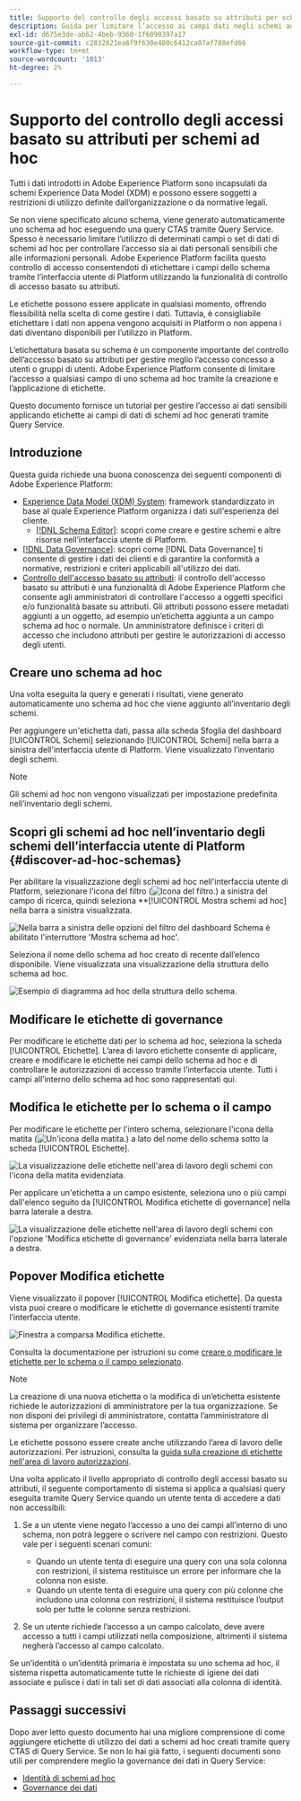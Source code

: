 ```yaml
---
title: Supporto del controllo degli accessi basato su attributi per schemi ad hoc
description: Guida per limitare l’accesso ai campi dati negli schemi ad hoc generati tramite Adobe Experience Platform Query Service.
exl-id: d675e3de-ab62-4beb-9360-1f6090397a17
source-git-commit: c2832821ea6f9f630e480c6412ca07af788efd66
workflow-type: tm+mt
source-wordcount: '1013'
ht-degree: 2%

---
```


# Supporto del controllo degli accessi basato su attributi per schemi ad hoc

Tutti i dati introdotti in Adobe Experience Platform sono incapsulati da schemi Experience Data Model (XDM) e possono essere soggetti a restrizioni di utilizzo definite dall’organizzazione o da normative legali.

Se non viene specificato alcuno schema, viene generato automaticamente uno schema ad hoc eseguendo una query CTAS tramite Query Service. Spesso è necessario limitare l’utilizzo di determinati campi o set di dati di schemi ad hoc per controllare l’accesso sia ai dati personali sensibili che alle informazioni personali. Adobe Experience Platform facilita questo controllo di accesso consentendoti di etichettare i campi dello schema tramite l’interfaccia utente di Platform utilizzando la funzionalità di controllo di accesso basato su attributi.

Le etichette possono essere applicate in qualsiasi momento, offrendo flessibilità nella scelta di come gestire i dati. Tuttavia, è consigliabile etichettare i dati non appena vengono acquisiti in Platform o non appena i dati diventano disponibili per l’utilizzo in Platform.

L’etichettatura basata su schema è un componente importante del controllo dell’accesso basato su attributi per gestire meglio l’accesso concesso a utenti o gruppi di utenti. Adobe Experience Platform consente di limitare l’accesso a qualsiasi campo di uno schema ad hoc tramite la creazione e l’applicazione di etichette.

Questo documento fornisce un tutorial per gestire l’accesso ai dati sensibili applicando etichette ai campi di dati di schemi ad hoc generati tramite Query Service.

## Introduzione

Questa guida richiede una buona conoscenza dei seguenti componenti di Adobe Experience Platform:

* [Experience Data Model (XDM) System](../../xdm/home.md): framework standardizzato in base al quale Experience Platform organizza i dati sull&#39;esperienza del cliente.
   * [[!DNL Schema Editor]](../../xdm/ui/overview.md): scopri come creare e gestire schemi e altre risorse nell’interfaccia utente di Platform.
* [[!DNL Data Governance]](../../data-governance/home.md): scopri come [!DNL Data Governance] ti consente di gestire i dati dei clienti e di garantire la conformità a normative, restrizioni e criteri applicabili all&#39;utilizzo dei dati.
* [Controllo dell&#39;accesso basato su attributi](../../access-control/abac/overview.md): il controllo dell&#39;accesso basato su attributi è una funzionalità di Adobe Experience Platform che consente agli amministratori di controllare l&#39;accesso a oggetti specifici e/o funzionalità basate su attributi. Gli attributi possono essere metadati aggiunti a un oggetto, ad esempio un’etichetta aggiunta a un campo schema ad hoc o normale. Un amministratore definisce i criteri di accesso che includono attributi per gestire le autorizzazioni di accesso degli utenti.

## Creare uno schema ad hoc

Una volta eseguita la query e generati i risultati, viene generato automaticamente uno schema ad hoc che viene aggiunto all’inventario degli schemi.

Per aggiungere un&#39;etichetta dati, passa alla scheda Sfoglia del dashboard [!UICONTROL Schemi] selezionando [!UICONTROL Schemi] nella barra a sinistra dell&#39;interfaccia utente di Platform. Viene visualizzato l’inventario degli schemi.

>[!NOTE]
>
>Gli schemi ad hoc non vengono visualizzati per impostazione predefinita nell’inventario degli schemi.

## Scopri gli schemi ad hoc nell’inventario degli schemi dell’interfaccia utente di Platform {#discover-ad-hoc-schemas}

Per abilitare la visualizzazione degli schemi ad hoc nell&#39;interfaccia utente di Platform, selezionare l&#39;icona del filtro (![Icona del filtro.](/help/images/icons/filter.png)) a sinistra del campo di ricerca, quindi seleziona **[!UICONTROL Mostra schemi ad hoc] nella barra a sinistra visualizzata.

![Nella barra a sinistra delle opzioni del filtro del dashboard Schema è abilitato l&#39;interruttore &#39;Mostra schema ad hoc&#39;.](../images/data-governance/adhoc-schema-toggle.png)

Seleziona il nome dello schema ad hoc creato di recente dall’elenco disponibile. Viene visualizzata una visualizzazione della struttura dello schema ad hoc.

![Esempio di diagramma ad hoc della struttura dello schema.](../images/data-governance/adhoc-schema-structure-diagram.png)

## Modificare le etichette di governance

Per modificare le etichette dati per lo schema ad hoc, seleziona la scheda [!UICONTROL Etichette]. L’area di lavoro etichette consente di applicare, creare e modificare le etichette nei campi dello schema ad hoc e di controllare le autorizzazioni di accesso tramite l’interfaccia utente. Tutti i campi all’interno dello schema ad hoc sono rappresentati qui.

## Modifica le etichette per lo schema o il campo

Per modificare le etichette per l&#39;intero schema, selezionare l&#39;icona della matita (![Un&#39;icona della matita.](/help/images/icons/edit.png)) a lato del nome dello schema sotto la scheda [!UICONTROL Etichette].

![La visualizzazione delle etichette nell&#39;area di lavoro degli schemi con l&#39;icona della matita evidenziata.](../images/data-governance/edit-entire-schema-labels.png)

Per applicare un&#39;etichetta a un campo esistente, seleziona uno o più campi dall&#39;elenco seguito da [!UICONTROL Modifica etichette di governance] nella barra laterale a destra.

![La visualizzazione delle etichette nell&#39;area di lavoro degli schemi con l&#39;opzione &#39;Modifica etichette di governance&#39; evidenziata nella barra laterale a destra.](../images/data-governance/edit-governance-labels.png)

## Popover Modifica etichette

Viene visualizzato il popover [!UICONTROL Modifica etichette]. Da questa vista puoi creare o modificare le etichette di governance esistenti tramite l’interfaccia utente.

![Finestra a comparsa Modifica etichette.](../images/data-governance/edit-labels-popover.png)

Consulta la documentazione per istruzioni su come [creare o modificare le etichette per lo schema o il campo selezionato](../../xdm/tutorials/labels.md#edit-the-labels-for-the-schema-or-field).

>[!NOTE]
>
>La creazione di una nuova etichetta o la modifica di un’etichetta esistente richiede le autorizzazioni di amministratore per la tua organizzazione. Se non disponi dei privilegi di amministratore, contatta l’amministratore di sistema per organizzare l’accesso.

Le etichette possono essere create anche utilizzando l’area di lavoro delle autorizzazioni. Per istruzioni, consulta la [guida sulla creazione di etichette nell&#39;area di lavoro autorizzazioni](../../access-control/abac/ui/labels.md).

Una volta applicato il livello appropriato di controllo degli accessi basato su attributi, il seguente comportamento di sistema si applica a qualsiasi query eseguita tramite Query Service quando un utente tenta di accedere a dati non accessibili:

1. Se a un utente viene negato l’accesso a uno dei campi all’interno di uno schema, non potrà leggere o scrivere nel campo con restrizioni. Questo vale per i seguenti scenari comuni:

   * Quando un utente tenta di eseguire una query con una sola colonna con restrizioni, il sistema restituisce un errore per informare che la colonna non esiste.
   * Quando un utente tenta di eseguire una query con più colonne che includono una colonna con restrizioni, il sistema restituisce l’output solo per tutte le colonne senza restrizioni.

1. Se un utente richiede l’accesso a un campo calcolato, deve avere accesso a tutti i campi utilizzati nella composizione, altrimenti il sistema negherà l’accesso al campo calcolato.

Se un’identità o un’identità primaria è impostata su uno schema ad hoc, il sistema rispetta automaticamente tutte le richieste di igiene dei dati associate e pulisce i dati in tali set di dati associati alla colonna di identità.

## Passaggi successivi

Dopo aver letto questo documento hai una migliore comprensione di come aggiungere etichette di utilizzo dei dati a schemi ad hoc creati tramite query CTAS di Query Service. Se non lo hai già fatto, i seguenti documenti sono utili per comprendere meglio la governance dei dati in Query Service:

* [Identità di schemi ad hoc](./ad-hoc-schema-identities.md)
* [Governance dei dati](../../data-governance/home.md)
